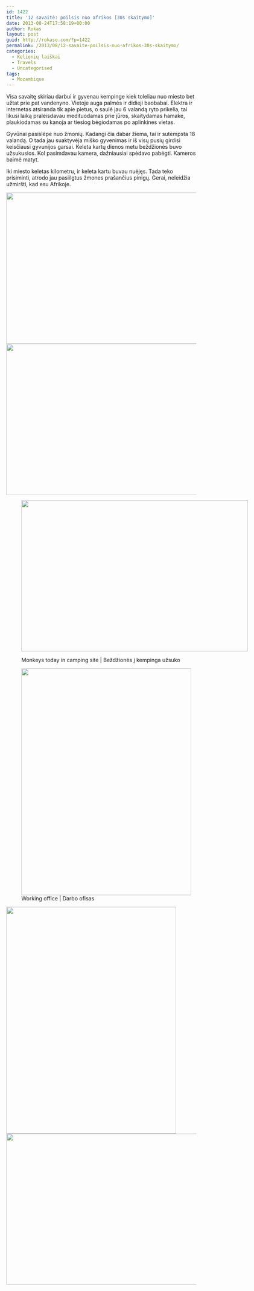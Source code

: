 ```yaml
---
id: 1422
title: '12 savaitė: poilsis nuo afrikos [30s skaitymo]'
date: 2013-08-24T17:58:19+00:00
author: Rokas
layout: post
guid: http://rokaso.com/?p=1422
permalink: /2013/08/12-savaite-poilsis-nuo-afrikos-30s-skaitymo/
categories:
  - Kelionių laiškai
  - Travels
  - Uncategorised
tags:
  - Mozambique
---
```

Visa savaitę skiriau darbui ir gyvenau kempinge kiek toleliau nuo miesto bet užtat prie pat vandenyno. Vietoje auga palmės ir didieji baobabai. Elektra ir internetas atsiranda tik apie pietus, o saulė jau 6 valandą ryto prikelia, tai likusi laiką praleisdavau medituodamas prie jūros, skaitydamas hamake, plaukiodamas su kanoja ar tiesiog bėgiodamas po aplinkines vietas.

Gyvūnai pasislėpe nuo žmonių. Kadangi čia dabar žiema, tai ir sutempsta 18 valandą. O tada jau suaktyvėja miško gyvenimas ir iš visų pusių girdisi keisčiausi gyvunijos garsai. Keleta kartų dienos metu beždžionės buvo užsukusios. Kol pasimdavau kamera, dažniausiai spėdavo pabėgti. Kameros baimė matyt.

Iki miesto keletas kilometru, ir keleta kartu buvau nuėjęs. Tada teko prisiminti, atrodo jau pasiilgtus žmones prašančius pinigų. Gerai, neleidžia užmiršti, kad esu Afrikoje.

[<img class="alignnone size-medium wp-image-1520" src="http://images.rokaso.com/2013/08/20130729_IMG062-600x400.jpg" alt="" width="600" height="400" srcset="http://images.rokaso.com/2013/08/20130729_IMG062-600x400.jpg 600w, http://images.rokaso.com/2013/08/20130729_IMG062-800x534.jpg 800w, http://images.rokaso.com/2013/08/20130729_IMG062-370x247.jpg 370w, http://images.rokaso.com/2013/08/20130729_IMG062-1040x694.jpg 1040w, http://images.rokaso.com/2013/08/20130729_IMG062-768x512.jpg 768w, http://images.rokaso.com/2013/08/20130729_IMG062-1200x800.jpg 1200w" sizes="(max-width: 600px) 100vw, 600px" />](http://images.rokaso.com/2013/08/20130729_IMG062.jpg) [<img class="alignnone size-medium wp-image-1521" src="http://images.rokaso.com/2013/08/20130801_IMG065-600x400.jpg" alt="" width="600" height="400" srcset="http://images.rokaso.com/2013/08/20130801_IMG065-600x400.jpg 600w, http://images.rokaso.com/2013/08/20130801_IMG065-800x534.jpg 800w, http://images.rokaso.com/2013/08/20130801_IMG065-370x247.jpg 370w, http://images.rokaso.com/2013/08/20130801_IMG065-1040x694.jpg 1040w, http://images.rokaso.com/2013/08/20130801_IMG065-768x512.jpg 768w, http://images.rokaso.com/2013/08/20130801_IMG065-1200x800.jpg 1200w" sizes="(max-width: 600px) 100vw, 600px" />](http://images.rokaso.com/2013/08/20130801_IMG065.jpg)<figure id="attachment_1522" aria-describedby="caption-attachment-1522" style="width: 600px" class="wp-caption alignnone">

[<img class="size-medium wp-image-1522" src="http://images.rokaso.com/2013/08/20130801_IMG068-600x400.jpg" alt="" width="600" height="400" srcset="http://images.rokaso.com/2013/08/20130801_IMG068-600x400.jpg 600w, http://images.rokaso.com/2013/08/20130801_IMG068-800x534.jpg 800w, http://images.rokaso.com/2013/08/20130801_IMG068-370x247.jpg 370w, http://images.rokaso.com/2013/08/20130801_IMG068-1040x694.jpg 1040w, http://images.rokaso.com/2013/08/20130801_IMG068-768x512.jpg 768w, http://images.rokaso.com/2013/08/20130801_IMG068-1200x800.jpg 1200w" sizes="(max-width: 600px) 100vw, 600px" />](http://images.rokaso.com/2013/08/20130801_IMG068.jpg)<figcaption id="caption-attachment-1522" class="wp-caption-text">Monkeys today in camping site | Beždžionės į kempinga užsuko</figcaption></figure> <figure id="attachment_1523" aria-describedby="caption-attachment-1523" style="width: 450px" class="wp-caption alignnone">[<img class="size-medium wp-image-1523" src="http://images.rokaso.com/2013/08/20130802_IMG002-450x600.jpg" alt="" width="450" height="600" srcset="http://images.rokaso.com/2013/08/20130802_IMG002-450x600.jpg 450w, http://images.rokaso.com/2013/08/20130802_IMG002-525x700.jpg 525w, http://images.rokaso.com/2013/08/20130802_IMG002-750x1000.jpg 750w, http://images.rokaso.com/2013/08/20130802_IMG002-370x493.jpg 370w, http://images.rokaso.com/2013/08/20130802_IMG002-1040x1386.jpg 1040w, http://images.rokaso.com/2013/08/20130802_IMG002-768x1023.jpg 768w, http://images.rokaso.com/2013/08/20130802_IMG002-901x1200.jpg 901w, http://images.rokaso.com/2013/08/20130802_IMG002.jpg 1537w" sizes="(max-width: 450px) 100vw, 450px" />](http://images.rokaso.com/2013/08/20130802_IMG002.jpg)<figcaption id="caption-attachment-1523" class="wp-caption-text">Working office | Darbo ofisas</figcaption></figure> 

[<img class="alignnone size-medium wp-image-1524" src="http://images.rokaso.com/2013/08/20130803_IMG003-450x600.jpg" alt="" width="450" height="600" srcset="http://images.rokaso.com/2013/08/20130803_IMG003-450x600.jpg 450w, http://images.rokaso.com/2013/08/20130803_IMG003-525x700.jpg 525w, http://images.rokaso.com/2013/08/20130803_IMG003-750x1000.jpg 750w, http://images.rokaso.com/2013/08/20130803_IMG003-370x493.jpg 370w, http://images.rokaso.com/2013/08/20130803_IMG003-1040x1386.jpg 1040w, http://images.rokaso.com/2013/08/20130803_IMG003-768x1023.jpg 768w, http://images.rokaso.com/2013/08/20130803_IMG003-901x1200.jpg 901w, http://images.rokaso.com/2013/08/20130803_IMG003.jpg 1537w" sizes="(max-width: 450px) 100vw, 450px" />](http://images.rokaso.com/2013/08/20130803_IMG003.jpg) [<img class="alignnone size-medium wp-image-1525" src="http://images.rokaso.com/2013/08/20130804_IMG002-600x400.jpg" alt="" width="600" height="400" srcset="http://images.rokaso.com/2013/08/20130804_IMG002-600x400.jpg 600w, http://images.rokaso.com/2013/08/20130804_IMG002-800x534.jpg 800w, http://images.rokaso.com/2013/08/20130804_IMG002-370x247.jpg 370w, http://images.rokaso.com/2013/08/20130804_IMG002-1040x694.jpg 1040w, http://images.rokaso.com/2013/08/20130804_IMG002-768x512.jpg 768w, http://images.rokaso.com/2013/08/20130804_IMG002-1200x800.jpg 1200w" sizes="(max-width: 600px) 100vw, 600px" />](http://images.rokaso.com/2013/08/20130804_IMG002.jpg)
